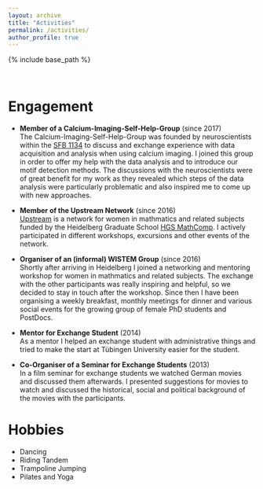 ```yaml
---
layout: archive
title: "Activities"
permalink: /activities/
author_profile: true
---
```


{% include base_path %}
  
   
&nbsp;  

Engagement
===
* __Member of a Calcium-Imaging-Self-Help-Group__ (since 2017)   
The Calcium-Imaging-Self-Help-Group was founded by neuroscientists within the [SFB 1134](http://sfb1134.uni-heidelberg.de) to discuss and exchange experience with data acquisition and analysis when using calcium imaging. I joined this group in order to offer my help with the data analysis and to introduce our motif detection methods. The discussions with the neuroscientists were of great benefit for my work as they revealed which steps of the data analysis were particularly problematic and also inspired me to come up with new approaches.

* __Member of the Upstream Network__ (since 2016)   
[Upstream](http://www.mathcomp.uni-heidelberg.de/programs/upstream/) is a network for women in mathmatics and related subjects funded by the Heidelberg Graduate School [HGS MathComp](http://www.mathcomp.uni-heidelberg.de). I actively participated in different workshops, excursions and other events of the network. 

* __Organiser of an (informal) WISTEM Group__ (since 2016)  
Shortly after arriving in Heidelberg I joined a networking and mentoring workshop for women in mathmatics and related subjects. The exchange with the other participants was really inspiring and helpful, so we decided to stay in touch after the workshop. Since then I have been organising a weekly breakfast, monthly meetings for dinner and various social events for the growing group of female PhD students and PostDocs. 

* __Mentor for Exchange Student__ (2014)  
As a mentor I helped an exchange student with administrative things and tried to make the start at Tübingen University easier for the student.

* __Co-Organiser of a Seminar for Exchange Students__ (2013)  
In a film seminar for exchange students we watched German movies and discussed them afterwards. I presented suggestions for movies to watch and discussed the historical, social and political background of the movies with the participants. 


Hobbies
===
* Dancing
* Riding Tandem
* Trampoline Jumping
* Pilates and Yoga
